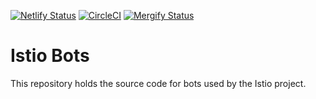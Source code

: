 [![Netlify Status](https://api.netlify.com/api/v1/badges/a715c78f-3246-45a0-b158-f0b884d163de/deploy-status)](https://app.netlify.com/sites/bots-istio-io/deploys)
[![CircleCI](https://circleci.com/gh/istio/bots/tree/master.svg?style=shield)](https://circleci.com/gh/istio/bots/tree/master)
[![Mergify Status](https://gh.mergify.io/badges/istio/bots.png?style=cut)](https://mergify.io)

# Istio Bots

This repository holds the source code for bots used by the Istio project.
